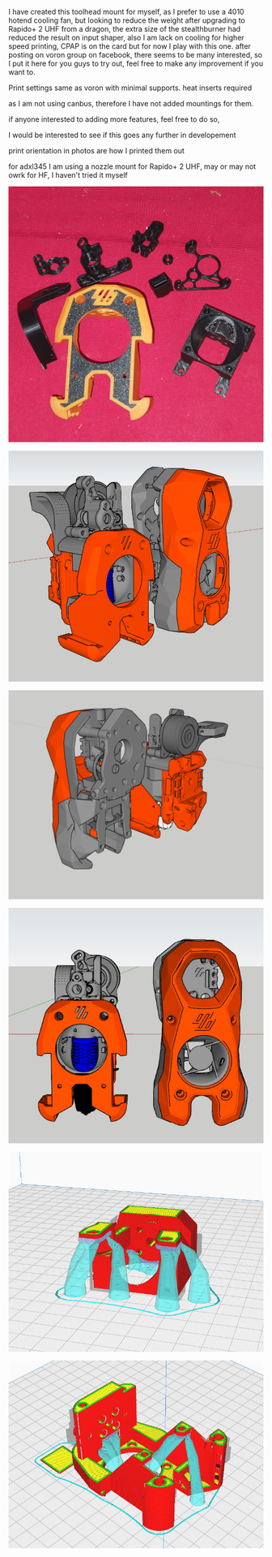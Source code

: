 I have created this toolhead mount for myself, 
as I prefer to use a 4010 hotend cooling fan, 
but looking to reduce the weight after upgrading to Rapido+ 2 UHF from a dragon, 
the extra size of the stealthburner had reduced the result on input shaper,
also I am lack on cooling for higher speed printing, 
CPAP is on the card but for now I play with this one.
after posting on voron group on facebook, there seems to be many interested, 
so I put it here for you guys to try out,
feel free to make any improvement if you want to.

Print settings same as voron with minimal supports. heat inserts required

as I am not using canbus, therefore I have not added mountings for them.

if anyone interested to adding more features, feel free to do so, 

I would be interested to see if this goes any further in developement

print orientation in photos are how I printed them out

for adxl345 I am using a nozzle mount for Rapido+ 2 UHF, may or may not owrk for HF, I haven't tried it myself

![alt text](https://github.com/megamandal/Voron-Toolhead/blob/main/PICS/0.jpg?raw=true)

![alt text](https://github.com/megamandal/Voron-Toolhead/blob/main/PICS/1.jpg?raw=true)

![alt text](https://github.com/megamandal/Voron-Toolhead/blob/main/PICS/2.jpg?raw=true)

![alt text](https://github.com/megamandal/Voron-Toolhead/blob/main/PICS/3.jpg?raw=true)

![alt text](https://github.com/megamandal/Voron-Toolhead/blob/main/PICS/4.jpg?raw=true)

![alt text](https://github.com/megamandal/Voron-Toolhead/blob/main/PICS/6.jpg?raw=true)
